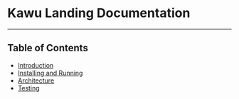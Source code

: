 # Kawu Landing Documentation

---

## Table of Contents

- [Introduction](introduction.md)
- [Installing and Running](installing-and-running.md)
- [Architecture](architecture.md)
- [Testing](testing.md)
